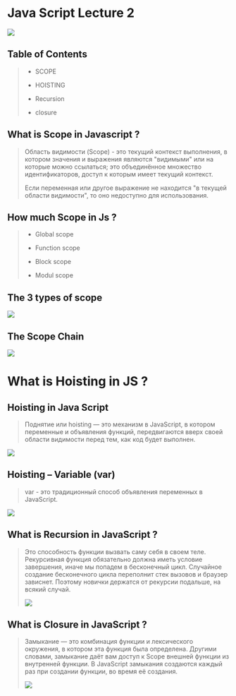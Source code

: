 # Java Script Lecture 2

![](https://avatars.mds.yandex.net/i?id=c3147107a3057944e08b78ad83f3d6a837f70aca-5232391-images-thumbs&n=13)

## Table of Contents

> - SCOPE
>
> - HOISTING
>
> - Recursion
>
> - closure

## What is Scope in Javascript ?

> Область видимости (Scope) - это текущий контекст выполнения, в котором значения и выражения являются "видимыми" или на которые можно ссылаться; это объединённое множество идентификаторов, доступ к которым имеет текущий контекст.
>
> Если переменная или другое выражение не находится "в текущей области видимости", то оно недоступно для использования.

## How much Scope in Js ?

> - Global scope
>
> - Function scope
>
> - Block scope
>
> - Modul scope

## The 3 types of scope

![](https://avatars.mds.yandex.net/i?id=7e7532691b054eb5b4d9132e97d3931f8a519fc6-8497636-images-thumbs&n=13)

## The Scope Chain

![](https://miro.medium.com/v2/resize:fit:828/format:webp/1*gHKe3Ru0MjUiBNVnEkRVTA.png)

# What is Hoisting in JS ?

## Hoisting in Java Script

> Поднятие или hoisting — это механизм в JavaScript, в котором переменные и объявления функций, передвигаются вверх своей области видимости перед тем, как код будет выполнен.

![](https://avatars.mds.yandex.net/i?id=7b801abc59da3c3a733f1f70bc7548d132804cd3-7097242-images-thumbs&n=13)

## Hoisting – Variable (var)

> var - это традиционный способ объявления переменных в JavaScript.

![](https://miro.medium.com/max/726/1*pUqWuCzYCP79tOm4gGzXIw.png)

## What is Recursion in JavaScript ?

> Это способность функции вызвать саму себя в своем теле. Рекурсивная функция обязательно должна иметь условие завершения, иначе мы попадем в бесконечный цикл. Случайное создание бесконечного цикла переполнит стек вызовов и браузер зависнет. Поэтому новички держатся от рекурсии подальше, на всякий случай.
>
> ![](https://avatars.mds.yandex.net/i?id=07f4b67bbe577ada17fb62aafa3a8c6269073790-5232511-images-thumbs&n=13)

## What is Closure in JavaScript ?

> Замыкание — это комбинация функции и лексического окружения, в котором эта функция была определена. Другими словами, замыкание даёт вам доступ к Scope внешней функции из внутренней функции. В JavaScript замыкания создаются каждый раз при создании функции, во время её создания.
>
> ![](https://avatars.mds.yandex.net/i?id=9b582893f8f4e2bf78103c46e623c90c651e2793-4576872-images-thumbs&n=13)
